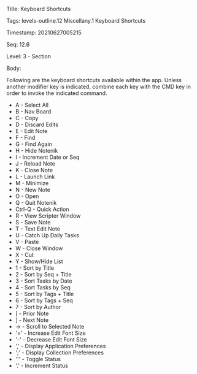 Title:  Keyboard Shortcuts

Tags:   levels-outline.12 Miscellany.1 Keyboard Shortcuts

Timestamp: 20210627005215

Seq:    12.6

Level:  3 - Section

Body: 

Following are the keyboard shortcuts available within the app. Unless another modifier key is indicated, combine each key with the CMD key in order to invoke the indicated command. 

* A - Select All
* B - Nav Board
* C - Copy
* D - Discard Edits
* E - Edit Note
* F - Find
* G - Find Again
* H - Hide Notenik
* I - Increment Date or Seq
* J - Reload Note
* K - Close Note
* L - Launch Link
* M - Minimize
* N - New Note
* O - Open
* Q - Quit Notenik
* Ctrl-Q - Quick Action
* R - View Scripter Window
* S - Save Note
* T - Text Edit Note
* U - Catch Up Daily Tasks
* V - Paste
* W - Close Window
* X - Cut
* Y - Show/Hide List
* 1 - Sort by Title
* 2 - Sort by Seq + Title
* 3 - Sort Tasks by Date
* 4 - Sort Tasks by Seq
* 5 - Sort by Tags + Title  
* 6 - Sort by Tags + Seq
* 7 - Sort by Author
* \[ - Prior Note
* \]  - Next Note
* → - Scroll to Selected Note
* '=' - Increase Edit Font Size
* '-' - Decrease Edit Font Size
* ',' - Display Application Preferences
* ';' - Display Collection Preferences
* '\'' - Toggle Status
* '.' - Increment Status
